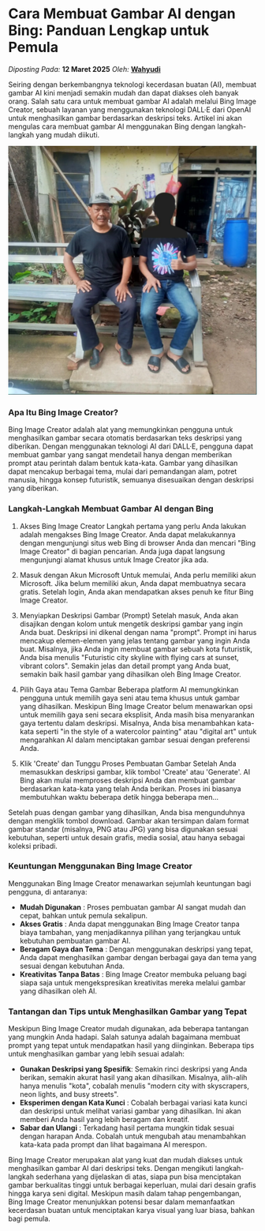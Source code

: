 # Cara Membuat Gambar AI dengan Bing: Panduan Lengkap untuk Pemula

_Diposting Pada:_ **12 Maret 2025**
_Oleh:_  [**Wahyudi**](../author/wahyudi.html)

Seiring dengan berkembangnya teknologi kecerdasan buatan (AI), membuat gambar AI kini menjadi semakin mudah dan dapat diakses oleh banyak orang. Salah satu cara untuk membuat gambar AI adalah melalui Bing Image Creator, sebuah layanan yang menggunakan teknologi DALL·E dari OpenAI untuk menghasilkan gambar berdasarkan deskripsi teks. Artikel ini akan mengulas cara membuat gambar AI menggunakan Bing dengan langkah-langkah yang mudah diikuti. 

![Cara Membuat Gambar AI dengan Bing: Panduan Lengkap untuk Pemula](https://raw.githubusercontent.com/bandarlaundry/blog/refs/heads/images/bl-ade-dari-sulawesi-ke-bogor-demi-ikut-kelas-sabun.webp)

### Apa Itu Bing Image Creator?

Bing Image Creator adalah alat yang memungkinkan pengguna untuk menghasilkan gambar secara otomatis berdasarkan teks deskripsi yang diberikan. Dengan menggunakan teknologi AI dari DALL·E, pengguna dapat membuat gambar yang sangat mendetail hanya dengan memberikan prompt atau perintah dalam bentuk kata-kata. Gambar yang dihasilkan dapat mencakup berbagai tema, mulai dari pemandangan alam, potret manusia, hingga konsep futuristik, semuanya disesuaikan dengan deskripsi yang diberikan.

### Langkah-Langkah Membuat Gambar AI dengan Bing

1. Akses Bing Image Creator
Langkah pertama yang perlu Anda lakukan adalah mengakses Bing Image Creator. Anda dapat melakukannya dengan mengunjungi situs web Bing di browser Anda dan mencari "Bing Image Creator" di bagian pencarian. Anda juga dapat langsung mengunjungi alamat khusus untuk Image Creator jika ada.

2. Masuk dengan Akun Microsoft
Untuk memulai, Anda perlu memiliki akun Microsoft. Jika belum memiliki akun, Anda dapat membuatnya secara gratis. Setelah login, Anda akan mendapatkan akses penuh ke fitur Bing Image Creator.

3. Menyiapkan Deskripsi Gambar (Prompt)
Setelah masuk, Anda akan disajikan dengan kolom untuk mengetik deskripsi gambar yang ingin Anda buat. Deskripsi ini dikenal dengan nama "prompt". Prompt ini harus mencakup elemen-elemen yang jelas tentang gambar yang ingin Anda buat. Misalnya, jika Anda ingin membuat gambar sebuah kota futuristik, Anda bisa menulis "Futuristic city skyline with flying cars at sunset, vibrant colors". Semakin jelas dan detail prompt yang Anda buat, semakin baik hasil gambar yang dihasilkan oleh Bing Image Creator.

4. Pilih Gaya atau Tema Gambar
Beberapa platform AI memungkinkan pengguna untuk memilih gaya seni atau tema khusus untuk gambar yang dihasilkan. Meskipun Bing Image Creator belum menawarkan opsi untuk memilih gaya seni secara eksplisit, Anda masih bisa menyarankan gaya tertentu dalam deskripsi. Misalnya, Anda bisa menambahkan kata-kata seperti "in the style of a watercolor painting" atau "digital art" untuk mengarahkan AI dalam menciptakan gambar sesuai dengan preferensi Anda.

5. Klik 'Create' dan Tunggu Proses Pembuatan Gambar
Setelah Anda memasukkan deskripsi gambar, klik tombol 'Create' atau 'Generate'. AI Bing akan mulai memproses deskripsi Anda dan membuat gambar berdasarkan kata-kata yang telah Anda berikan. Proses ini biasanya membutuhkan waktu beberapa detik hingga beberapa men…

Setelah puas dengan gambar yang dihasilkan, Anda bisa mengunduhnya dengan mengklik tombol download. Gambar akan tersimpan dalam format gambar standar (misalnya, PNG atau JPG) yang bisa digunakan sesuai kebutuhan, seperti untuk desain grafis, media sosial, atau hanya sebagai koleksi pribadi.

### Keuntungan Menggunakan Bing Image Creator

Menggunakan Bing Image Creator menawarkan sejumlah keuntungan bagi pengguna, di antaranya:

- **Mudah Digunakan** : Proses pembuatan gambar AI sangat mudah dan cepat, bahkan untuk pemula sekalipun.
- **Akses Gratis** : Anda dapat menggunakan Bing Image Creator tanpa biaya tambahan, yang menjadikannya pilihan yang terjangkau untuk kebutuhan pembuatan gambar AI.
- **Beragam Gaya dan Tema** : Dengan menggunakan deskripsi yang tepat, Anda dapat menghasilkan gambar dengan berbagai gaya dan tema yang sesuai dengan kebutuhan Anda.
- **Kreativitas Tanpa Batas** : Bing Image Creator membuka peluang bagi siapa saja untuk mengekspresikan kreativitas mereka melalui gambar yang dihasilkan oleh AI.

### Tantangan dan Tips untuk Menghasilkan Gambar yang Tepat

Meskipun Bing Image Creator mudah digunakan, ada beberapa tantangan yang mungkin Anda hadapi. Salah satunya adalah bagaimana membuat prompt yang tepat untuk mendapatkan hasil yang diinginkan. Beberapa tips untuk menghasilkan gambar yang lebih sesuai adalah:

- **Gunakan Deskripsi yang Spesifik**: Semakin rinci deskripsi yang Anda berikan, semakin akurat hasil yang akan dihasilkan. Misalnya, alih-alih hanya menulis "kota", cobalah menulis "modern city with skyscrapers, neon lights, and busy streets".
- **Eksperimen dengan Kata Kunci** : Cobalah berbagai variasi kata kunci dan deskripsi untuk melihat variasi gambar yang dihasilkan. Ini akan memberi Anda hasil yang lebih beragam dan kreatif.
- **Sabar dan Ulangi** : Terkadang hasil pertama mungkin tidak sesuai dengan harapan Anda. Cobalah untuk mengubah atau menambahkan kata-kata pada prompt dan lihat bagaimana AI merespon.

Bing Image Creator merupakan alat yang kuat dan mudah diakses untuk menghasilkan gambar AI dari deskripsi teks. Dengan mengikuti langkah-langkah sederhana yang dijelaskan di atas, siapa pun bisa menciptakan gambar berkualitas tinggi untuk berbagai keperluan, mulai dari desain grafis hingga karya seni digital. Meskipun masih dalam tahap pengembangan, Bing Image Creator menunjukkan potensi besar dalam memanfaatkan kecerdasan buatan untuk menciptakan karya visual yang luar biasa, bahkan bagi pemula.
